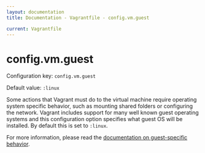```yaml
---
layout: documentation
title: Documentation - Vagrantfile - config.vm.guest

current: Vagrantfile
---
```

# config.vm.guest

Configuration key: `config.vm.guest`

Default value: `:linux`

Some actions that Vagrant must do to the virtual machine require
operating system specific behavior, such as mounting shared folders
or configuring the network. Vagrant includes support for many well
known guest operating systems and this configuration option specifies
what guest OS will be installed. By default this is set to `:linux`.

For more information, please read the [documentation on guest-specific behavior](/v1/docs/guests.html).
